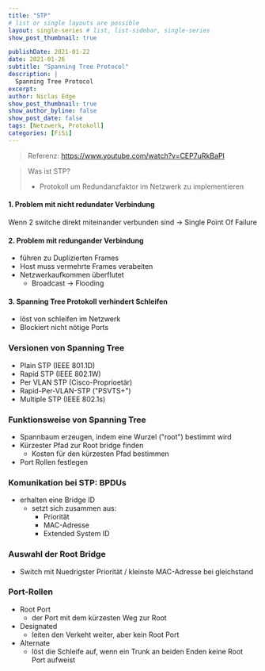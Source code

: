 ```yaml
---
title: "STP"
# list or single layouts are possible
layout: single-series # list, list-sidebar, single-series
show_post_thumbnail: true

publishDate: 2021-01-22
date: 2021-01-26
subtitle: "Spanning Tree Protocol"
description: |
  Spanning Tree Protocol
excerpt: 
author: Niclas Edge
show_post_thumbnail: true
show_author_byline: false
show_post_date: false
tags: [Netzwerk, Protokoll]
categories: [FiSi]
---
```

> Referenz: https://www.youtube.com/watch?v=CEP7uRkBaPI

> Was ist STP? 
> - Protokoll um Redundanzfaktor im Netzwerk zu implementieren

#### 1. Problem mit nicht redundater Verbindung
Wenn 2 switche direkt miteinander verbunden sind -> Single Point Of Failure

#### 2. Problem mit redungander Verbindung
- führen zu Duplizierten Frames
- Host muss vermehrte Frames verabeiten
- Netzwerkaufkommen überflutet
	- Broadcast -> Flooding

#### 3. Spanning Tree Protokoll verhindert Schleifen
- löst von schleifen im Netzwerk
- Blockiert nicht nötige Ports

### Versionen von Spanning Tree
- Plain STP (IEEE 801.1D)
- Rapid STP (IEEE 802.1W)
- Per VLAN STP (Cisco-Proprioetär)
- Rapid-Per-VLAN-STP ("PSVTS+")
- Multiple STP (IEEE 802.1s)

### Funktionsweise von Spanning Tree
- Spannbaum erzeugen, indem eine Wurzel ("root") bestimmt wird
-  Kürzester Pfad zur Root bridge finden
	- Kosten für den kürzesten Pfad bestimmen
- Port Rollen festlegen

### Komunikation bei STP: BPDUs
- erhalten eine Bridge ID
	- setzt sich zusammen aus:
		- Priorität
		- MAC-Adresse
		- Extended System ID
 
### Auswahl der Root Bridge
- Switch mit Nuedrigster Priorität / kleinste MAC-Adresse bei gleichstand

### Port-Rollen
- Root Port
	- der Port mit dem kürzesten Weg zur Root
- Designated
	- leiten den Verkeht weiter, aber kein Root Port
- Alternate
	- löst die Schleife auf, wenn ein Trunk an beiden Enden keine Root Port aufweist
